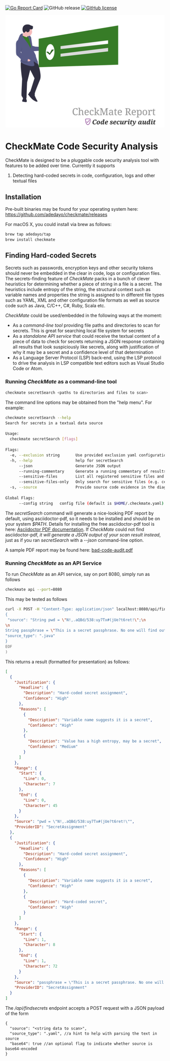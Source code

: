 [![Go Report Card](https://goreportcard.com/badge/github.com/adedayo/checkmate)](https://goreportcard.com/report/github.com/adedayo/checkmate)
![GitHub release](https://img.shields.io/github/release/adedayo/checkmate.svg)
[![GitHub license](https://img.shields.io/github/license/adedayo/checkmate.svg)](https://github.com/adedayo/checkmate/blob/master/LICENSE)

![CheckMate Reporting](checkmate-report.png)

# CheckMate Code Security Analysis

CheckMate is designed to be a pluggable code security analysis tool with features to be added over time. Currently it supports

1. Detecting hard-coded secrets in code, configuration, logs and other textual files

## Installation

Pre-built binaries may be found for your operating system here: https://github.com/adedayo/checkmate/releases

For macOS X, you could install via brew as follows:

```bash
brew tap adedayo/tap
brew install checkmate
```

## Finding Hard-coded Secrets

Secrets such as passwords, encryption keys and other security tokens should never be embedded in the clear in code, logs or configuration files. The secrets-finding feature of _CheckMate_ packs in a bunch of clever heuristics for determining whether a piece of string in a file is a secret. The heuristics include entropy of the string, the structural context such as variable names and properties the string is assigned to in different file types such as YAML, XML and other configuration file formats as well as source code such as Java, C/C++, C#, Ruby, Scala etc.

_CheckMate_ could be used/embedded in the following ways at the moment:

- As a _command-line tool_ providing file paths and directories to scan for secrets. This is great for searching local file system for secrets
- As a _standalone API service_ that could receive the textual content of a piece of data to check for secrets returning a JSON response containing all results that look suspiciously like secrets, along with justification of why it may be a secret and a confidence level of that determination
- As a Language Server Protocol (LSP) back-end, using the LSP protocol to drive the analysis in LSP compatible text editors such as Visual Studio Code or Atom.

### Running _CheckMate_ as a command-line tool

```bash
checkmate secretSearch <paths to directories and files to scan>
```

The command line options may be obtained from the "help menu". For example:

```bash
checkmate secretSearch --help
Search for secrets in a textual data source

Usage:
  checkmate secretSearch [flags]

Flags:
  -e, --exclusion string       Use provided exclusion yaml configuration
  -h, --help                   help for secretSearch
      --json                   Generate JSON output
      --running-commentary     Generate a running commentary of results. Useful for analysis of large input data
      --sensitive-files        List all registered sensitive files and their description
      --sensitive-files-only   Only search for sensitive files (e.g. certificates, key stores etc.)
  -s, --source                 Provide source code evidence in the diagnostic results (default true)

Global Flags:
      --config string   config file (default is $HOME/.checkmate.yaml)
```

The _secretSearch_ command will generate a nice-looking PDF report by default, using asciidoctor-pdf, so it needs to be installed and should be on your system _$PATH_. Details for installing the free asciidoctor-pdf tool is here: [Asciidoctor PDF documentation](https://asciidoctor.org/docs/asciidoctor-pdf/). If _CheckMate_ could not find asciidoctor-pdf, _it will generate a JSON output of your scan result instead_, just as if you ran _secretSearch_ with a _--json_ command-line option.

A sample PDF report may be found here: [bad-code-audit.pdf](bad-code-audit.pdf)

### Running _CheckMate_ as an API Service

To run _CheckMate_ as an API service, say on port 8080, simply run as follows

```bash
checkmate api --port=8080
```

This may be tested as follows

```bash
curl -X POST -H "Content-Type: application/json" localhost:8080/api/findsecrets -d @<(cat <<EOF
{
 "source": "String pwd = \"N!,.aQBd/538:uy7Tx#(jUe?t6ret!\";\n
\n
String passphrase = \"This is a secret passphrase. No one will find out\";",
"source_type": ".java"
}
EOF
)
```

This returns a result (formatted for presentation) as follows:

```json
[
  {
    "Justification": {
      "Headline": {
        "Description": "Hard-coded secret assignment",
        "Confidence": "High"
      },
      "Reasons": [
        {
          "Description": "Variable name suggests it is a secret",
          "Confidence": "High"
        },
        {
          "Description": "Value has a high entropy, may be a secret",
          "Confidence": "Medium"
        }
      ]
    },
    "Range": {
      "Start": {
        "Line": 0,
        "Character": 7
      },
      "End": {
        "Line": 0,
        "Character": 45
      }
    },
    "Source": "pwd = \"N!,.aQBd/538:uy7Tx#(jUe?t6ret!\"",
    "ProviderID": "SecretAssignment"
  },
  {
    "Justification": {
      "Headline": {
        "Description": "Hard-coded secret assignment",
        "Confidence": "High"
      },
      "Reasons": [
        {
          "Description": "Variable name suggests it is a secret",
          "Confidence": "High"
        },
        {
          "Description": "Hard-coded secret",
          "Confidence": "High"
        }
      ]
    },
    "Range": {
      "Start": {
        "Line": 1,
        "Character": 8
      },
      "End": {
        "Line": 1,
        "Character": 72
      }
    },
    "Source": "passphrase = \"This is a secret passphrase. No one will find out\"",
    "ProviderID": "SecretAssignment"
  }
]
```

The _/api/findsecrets_ endpoint accepts a POST request with a JSON payload of the form

```jsonc
{
  "source": "<string data to scan>",
  "source_type": ".yaml", //a hint to help with parsing the text in source
  "base64": true //an optional flag to indicate whether source is base64-encoded
}
```
